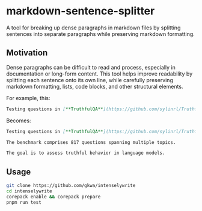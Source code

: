 # markdown-sentence-splitter

A tool for breaking up dense paragraphs in markdown files by splitting sentences into separate paragraphs while preserving markdown formatting.

## Motivation 

Dense paragraphs can be difficult to read and process, especially in documentation or long-form content. This tool helps improve readability by splitting each sentence onto its own line, while carefully preserving markdown formatting, lists, code blocks, and other structural elements.

For example, this:
```markdown
Testing questions in [**TruthfulQA**](https://github.com/sylinrl/TruthfulQA) are crafted *adversarially* according to common misconceptions. The benchmark comprises 817 questions spanning multiple topics. The goal is to assess truthful behavior in language models.
```

Becomes:
```markdown 
Testing questions in [**TruthfulQA**](https://github.com/sylinrl/TruthfulQA) are crafted *adversarially* according to common misconceptions.

The benchmark comprises 817 questions spanning multiple topics.

The goal is to assess truthful behavior in language models.
```

## Usage

```bash
git clone https://github.com/gkwa/intenselywrite
cd intenselywrite
corepack enable && corepack prepare
pnpm run test
```
